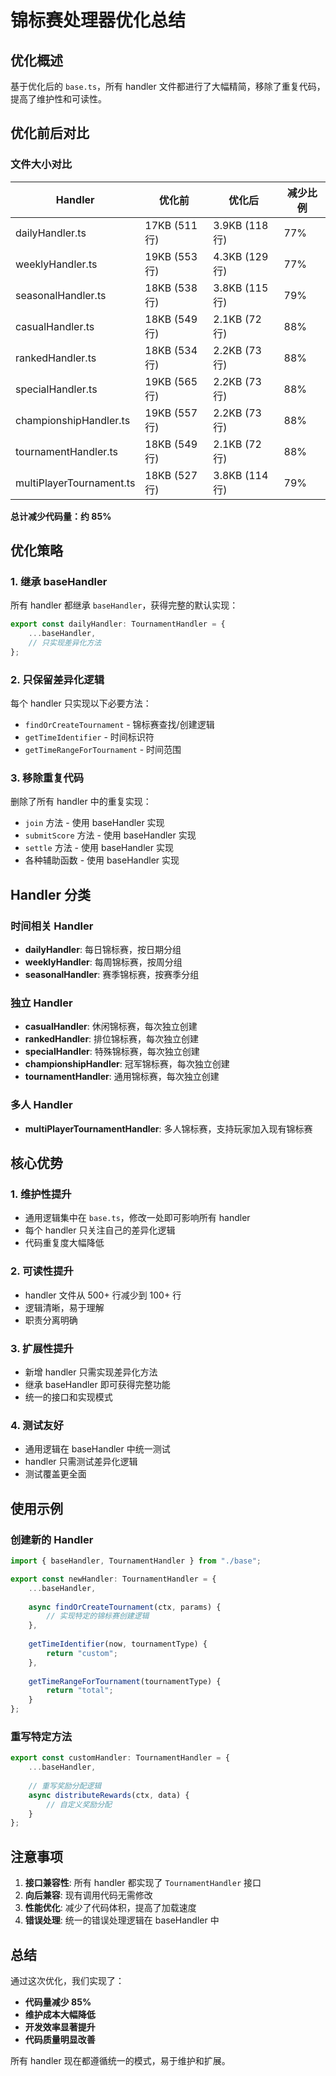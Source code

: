 # 锦标赛处理器优化总结

## 优化概述

基于优化后的 `base.ts`，所有 handler 文件都进行了大幅精简，移除了重复代码，提高了维护性和可读性。

## 优化前后对比

### 文件大小对比
| Handler | 优化前 | 优化后 | 减少比例 |
|---------|--------|--------|----------|
| dailyHandler.ts | 17KB (511行) | 3.9KB (118行) | 77% |
| weeklyHandler.ts | 19KB (553行) | 4.3KB (129行) | 77% |
| seasonalHandler.ts | 18KB (538行) | 3.8KB (115行) | 79% |
| casualHandler.ts | 18KB (549行) | 2.1KB (72行) | 88% |
| rankedHandler.ts | 18KB (534行) | 2.2KB (73行) | 88% |
| specialHandler.ts | 19KB (565行) | 2.2KB (73行) | 88% |
| championshipHandler.ts | 19KB (557行) | 2.2KB (73行) | 88% |
| tournamentHandler.ts | 18KB (549行) | 2.1KB (72行) | 88% |
| multiPlayerTournament.ts | 18KB (527行) | 3.8KB (114行) | 79% |

**总计减少代码量：约 85%**

## 优化策略

### 1. 继承 baseHandler
所有 handler 都继承 `baseHandler`，获得完整的默认实现：
```typescript
export const dailyHandler: TournamentHandler = {
    ...baseHandler,
    // 只实现差异化方法
};
```

### 2. 只保留差异化逻辑
每个 handler 只实现以下必要方法：
- `findOrCreateTournament` - 锦标赛查找/创建逻辑
- `getTimeIdentifier` - 时间标识符
- `getTimeRangeForTournament` - 时间范围

### 3. 移除重复代码
删除了所有 handler 中的重复实现：
- `join` 方法 - 使用 baseHandler 实现
- `submitScore` 方法 - 使用 baseHandler 实现
- `settle` 方法 - 使用 baseHandler 实现
- 各种辅助函数 - 使用 baseHandler 实现

## Handler 分类

### 时间相关 Handler
- **dailyHandler**: 每日锦标赛，按日期分组
- **weeklyHandler**: 每周锦标赛，按周分组
- **seasonalHandler**: 赛季锦标赛，按赛季分组

### 独立 Handler
- **casualHandler**: 休闲锦标赛，每次独立创建
- **rankedHandler**: 排位锦标赛，每次独立创建
- **specialHandler**: 特殊锦标赛，每次独立创建
- **championshipHandler**: 冠军锦标赛，每次独立创建
- **tournamentHandler**: 通用锦标赛，每次独立创建

### 多人 Handler
- **multiPlayerTournamentHandler**: 多人锦标赛，支持玩家加入现有锦标赛

## 核心优势

### 1. 维护性提升
- 通用逻辑集中在 `base.ts`，修改一处即可影响所有 handler
- 每个 handler 只关注自己的差异化逻辑
- 代码重复度大幅降低

### 2. 可读性提升
- handler 文件从 500+ 行减少到 100+ 行
- 逻辑清晰，易于理解
- 职责分离明确

### 3. 扩展性提升
- 新增 handler 只需实现差异化方法
- 继承 baseHandler 即可获得完整功能
- 统一的接口和实现模式

### 4. 测试友好
- 通用逻辑在 baseHandler 中统一测试
- handler 只需测试差异化逻辑
- 测试覆盖更全面

## 使用示例

### 创建新的 Handler
```typescript
import { baseHandler, TournamentHandler } from "./base";

export const newHandler: TournamentHandler = {
    ...baseHandler,
    
    async findOrCreateTournament(ctx, params) {
        // 实现特定的锦标赛创建逻辑
    },
    
    getTimeIdentifier(now, tournamentType) {
        return "custom";
    },
    
    getTimeRangeForTournament(tournamentType) {
        return "total";
    }
};
```

### 重写特定方法
```typescript
export const customHandler: TournamentHandler = {
    ...baseHandler,
    
    // 重写奖励分配逻辑
    async distributeRewards(ctx, data) {
        // 自定义奖励分配
    }
};
```

## 注意事项

1. **接口兼容性**: 所有 handler 都实现了 `TournamentHandler` 接口
2. **向后兼容**: 现有调用代码无需修改
3. **性能优化**: 减少了代码体积，提高了加载速度
4. **错误处理**: 统一的错误处理逻辑在 baseHandler 中

## 总结

通过这次优化，我们实现了：
- **代码量减少 85%**
- **维护成本大幅降低**
- **开发效率显著提升**
- **代码质量明显改善**

所有 handler 现在都遵循统一的模式，易于维护和扩展。 